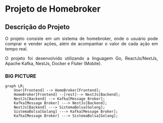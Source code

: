# Projeto de Homebroker



## Descrição do Projeto

<p align="justify">O projeto consiste em um sistema de homebroker, onde o usuário pode comprar e vender ações, além de acompanhar o valor de cada ação em tempo real.</p>

<p align="justify">O projeto foi desenvolvido utilizando a linguagem Go, ReactJs/NextJs, Apache Kafka, NestJs, Docker e Fluter (Mobile).</p>

### BIG PICTURE

```mermaid
graph LR;
    User[Frontend] --> HomeBroker[Frontend];
    HomeBroker[Frontend] --[rest]--> NestJs[Backend];
    NestJs[Backend] --> Kafka[Message Broker];
    Kafka[Message Broker] ---> NestJs[Backend];
    NestJs[Backend] ---> SistemaBolsa[Golang];
    SistemaBolsa[Golang] ---> Kafka[Message Broker];
    Kafka[Message Broker] ---> SistemaBolsa[Golang];
```
